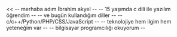 <<
-- merhaba adım İbrahim akyel --
-- 15 yaşımda c dili ile yazılım öğrendim --
-- ve bugün kullandığım diller --
-- c/c++/Python/PHP/CSS/JavaScript --
-- teknolojiye hem ilgim hem yeteneğim var --
-- bilgisayar programcılığı okuyorum --

>>
